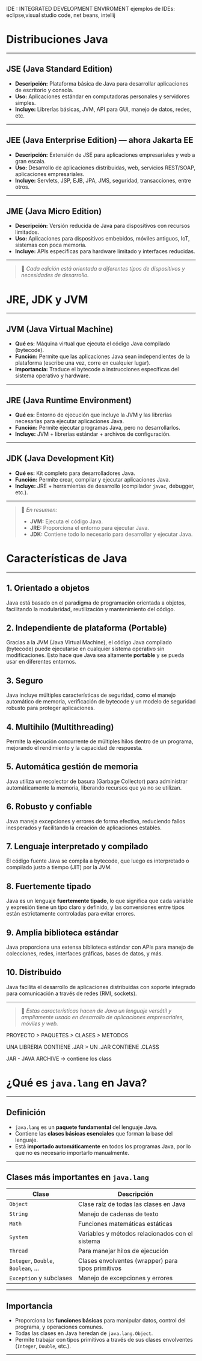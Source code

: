 IDE : INTEGRATED DEVELOPMENT ENVIROMENT
  ejemplos de IDEs: eclipse,visual studio code, net beans, intellij

# Distribuciones Java

---

## JSE (Java Standard Edition)

- **Descripción:** Plataforma básica de Java para desarrollar aplicaciones de escritorio y consola.  
- **Uso:** Aplicaciones estándar en computadoras personales y servidores simples.  
- **Incluye:** Librerías básicas, JVM, API para GUI, manejo de datos, redes, etc.

---

## JEE (Java Enterprise Edition) — ahora Jakarta EE

- **Descripción:** Extensión de JSE para aplicaciones empresariales y web a gran escala.  
- **Uso:** Desarrollo de aplicaciones distribuidas, web, servicios REST/SOAP, aplicaciones empresariales.  
- **Incluye:** Servlets, JSP, EJB, JPA, JMS, seguridad, transacciones, entre otros.

---

## JME (Java Micro Edition)

- **Descripción:** Versión reducida de Java para dispositivos con recursos limitados.  
- **Uso:** Aplicaciones para dispositivos embebidos, móviles antiguos, IoT, sistemas con poca memoria.  
- **Incluye:** APIs específicas para hardware limitado y interfaces reducidas.

---

> 📌 *Cada edición está orientada a diferentes tipos de dispositivos y necesidades de desarrollo.*

# JRE, JDK y JVM

---

## JVM (Java Virtual Machine)

- **Qué es:** Máquina virtual que ejecuta el código Java compilado (bytecode).  
- **Función:** Permite que las aplicaciones Java sean independientes de la plataforma (escribe una vez, corre en cualquier lugar).  
- **Importancia:** Traduce el bytecode a instrucciones específicas del sistema operativo y hardware.

---

## JRE (Java Runtime Environment)

- **Qué es:** Entorno de ejecución que incluye la JVM y las librerías necesarias para ejecutar aplicaciones Java.  
- **Función:** Permite ejecutar programas Java, pero no desarrollarlos.  
- **Incluye:** JVM + librerías estándar + archivos de configuración.

---

## JDK (Java Development Kit)

- **Qué es:** Kit completo para desarrolladores Java.  
- **Función:** Permite crear, compilar y ejecutar aplicaciones Java.  
- **Incluye:** JRE + herramientas de desarrollo (compilador `javac`, debugger, etc.).

---

> 📌 *En resumen:*  
> - **JVM:** Ejecuta el código Java.  
> - **JRE:** Proporciona el entorno para ejecutar Java.  
> - **JDK:** Contiene todo lo necesario para desarrollar y ejecutar Java.

# Características de Java

---

## 1. **Orientado a objetos**  
Java está basado en el paradigma de programación orientada a objetos, facilitando la modularidad, reutilización y mantenimiento del código.

## 2. **Independiente de plataforma (Portable)**  
Gracias a la JVM (Java Virtual Machine), el código Java compilado (bytecode) puede ejecutarse en cualquier sistema operativo sin modificaciones. Esto hace que Java sea altamente **portable** y se pueda usar en diferentes entornos.

## 3. **Seguro**  
Java incluye múltiples características de seguridad, como el manejo automático de memoria, verificación de bytecode y un modelo de seguridad robusto para proteger aplicaciones.

## 4. **Multihilo (Multithreading)**  
Permite la ejecución concurrente de múltiples hilos dentro de un programa, mejorando el rendimiento y la capacidad de respuesta.

## 5. **Automática gestión de memoria**  
Java utiliza un recolector de basura (Garbage Collector) para administrar automáticamente la memoria, liberando recursos que ya no se utilizan.

## 6. **Robusto y confiable**  
Java maneja excepciones y errores de forma efectiva, reduciendo fallos inesperados y facilitando la creación de aplicaciones estables.

## 7. **Lenguaje interpretado y compilado**  
El código fuente Java se compila a bytecode, que luego es interpretado o compilado justo a tiempo (JIT) por la JVM.

## 8. **Fuertemente tipado**  
Java es un lenguaje **fuertemente tipado**, lo que significa que cada variable y expresión tiene un tipo claro y definido, y las conversiones entre tipos están estrictamente controladas para evitar errores.

## 9. **Amplia biblioteca estándar**  
Java proporciona una extensa biblioteca estándar con APIs para manejo de colecciones, redes, interfaces gráficas, bases de datos, y más.

## 10. **Distribuido**  
Java facilita el desarrollo de aplicaciones distribuidas con soporte integrado para comunicación a través de redes (RMI, sockets).

---

> 📌 *Estas características hacen de Java un lenguaje versátil y ampliamente usado en desarrollo de aplicaciones empresariales, móviles y web.*


PROYECTO > PAQUETES > CLASES > METODOS

UNA LIBRERIA CONTIENE .JAR > UN .JAR CONTIENE .CLASS


JAR - JAVA ARCHIVE -> contiene los class

# ¿Qué es `java.lang` en Java?

---

## Definición

- `java.lang` es un **paquete fundamental** del lenguaje Java.
- Contiene las **clases básicas esenciales** que forman la base del lenguaje.
- Está **importado automáticamente** en todos los programas Java, por lo que no es necesario importarlo manualmente.

---

## Clases más importantes en `java.lang`

| Clase           | Descripción                                      |
|-----------------|-------------------------------------------------|
| `Object`        | Clase raíz de todas las clases en Java           |
| `String`        | Manejo de cadenas de texto                        |
| `Math`          | Funciones matemáticas estáticas                   |
| `System`        | Variables y métodos relacionados con el sistema  |
| `Thread`        | Para manejar hilos de ejecución                    |
| `Integer`, `Double`, `Boolean`, ... | Clases envolventes (wrapper) para tipos primitivos |
| `Exception` y subclases | Manejo de excepciones y errores                 |

---

## Importancia

- Proporciona las **funciones básicas** para manipular datos, control del programa, y operaciones comunes.
- Todas las clases en Java heredan de `java.lang.Object`.
- Permite trabajar con tipos primitivos a través de sus clases envolventes (`Integer`, `Double`, etc.).

---


